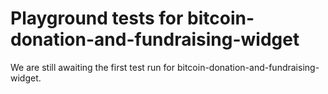 # Playground tests for bitcoin-donation-and-fundraising-widget
We are still awaiting the first test run for bitcoin-donation-and-fundraising-widget.
